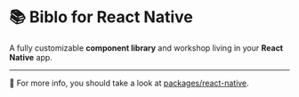 # 📚 Biblo for React Native

A fully customizable **component library** and workshop living in your **React Native** app.

---

📄 For more info, you should take a look at [packages/react-native](https://github.com/larsmunkholm/biblo/tree/main/packages/react-native).
